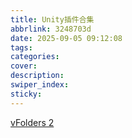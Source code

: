 ```yaml
---
title: Unity插件合集
abbrlink: 3248703d
date: 2025-09-05 09:12:08
tags:
categories:
cover:
description:
swiper_index:
sticky:
---
```


[vFolders 2](https://assetstore.unity.com/packages/tools/utilities/vfolders-2-255470)
